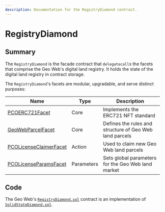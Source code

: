 ```yaml
---
description: Documentation for the RegistryDiamond contract.
---
```


# RegistryDiamond

## Summary

The `RegistryDiamond` is the facade contract that `delegatecall`s the facets that comprise the Geo Web's digital land registry. It holds the state of the digital land registry in contract storage.

The `RegistryDiamond`'s facets are modular, upgradable, and serve distinct purposes:

| Name                                                | Type        | Description                                             |
| --------------------------------------------------- | ----------- | ------------------------------------------------------- |
| [PCOERC721Facet](erc721facet.md)                    | Core        | Implements the ERC721 NFT standard                      |
| [GeoWebParcelFacet](geowebparcelfacet/)             | Core        | Defines the rules and structure of Geo Web land parcels |
| [PCOLicenseClaimerFacet](pcolicenseclaimerfacet.md) | Action      | Used to claim new Geo Web land parcels                  |
| [PCOLicenseParamsFacet](pcolicenseparamsfacet.md)   | Parameters  | Sets global parameters for the Geo Web land market      |

## Code

The Geo Web's [`RegistryDiamond.sol`](https://github.com/Geo-Web-Project/core-contracts/blob/main/contracts/registry/RegistryDiamond.sol) contract is an implementation of [`SolidStateDiamond.sol`](https://github.com/solidstate-network/solidstate-solidity/blob/master/contracts/proxy/diamond/SolidStateDiamond.sol).
